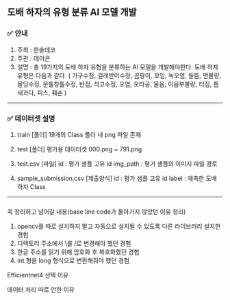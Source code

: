 ## 도배 하자의 유형 분류 AI 모델 개발
### ✅ 안내
1. 주최 : 한솔데코
2. 주관 : 데이콘
3. 설명 : 총 19가지의 도배 하자 유형을 분류하는 AI 모델을 개발해야한다. 도배 하자 유형은 다음과 같다.
   ( 가구수정, 걸레받이수정, 곰팡이, 꼬임, 녹오염, 들뜸, 면불량, 몰딩수정, 문틀창틀수정, 반점, 석고수정, 오염, 오타공, 울음, 이음부불량, 터짐, 틈새과다, 피스, 훼손 )
   
---
### ✅ 데이터셋 설명
1. train [폴더]
  19개의 Class 폴더 내 png 파일 존재

2. test [폴더]
  평가용 데이터셋
  000.png ~ 791.png

3. test.csv [파일]
  id : 평가 샘플 고유 id
  img_path : 평가 샘플의 이미지 파일 경로

4. sample_submission.csv [제출양식]
  id : 평가 샘플 고유 id
  label : 예측한 도배 하자 Class
---
###


꼭 정리하고 넘어갈 내용(base line code가 돌아가지 않았던 이유 정리)

1. opencv를 따로 설치하지 말고 자동으로 설치될 수 있도록 다른 라이브러리 설치한 경험
2. 디렉토리 주소에서 \\를 /로 변경해야 했던 경험
3. 한글 주소를 읽기 위해 암호화 후 복호화했던 경험
4. int 형을 long 형식으로 변환해줘야 했던 경험

Efficientnet4 선택 이유

데이터 처리 따로 안한 이유
